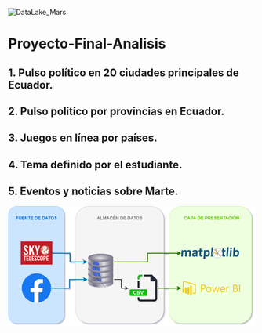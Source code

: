 ![DataLake_Mars ](https://user-images.githubusercontent.com/66123679/111058778-b1389600-845e-11eb-93a3-80a35276e9c0.png)
# Proyecto-Final-Analisis
## 1.     Pulso político en 20 ciudades principales de Ecuador.
###
## 2.     Pulso político por provincias en Ecuador.
## 3.     Juegos en línea por países.
###
## 4.     Tema definido por el estudiante.
###
## 5.     Eventos y noticias sobre Marte.
<img src="5_Marte/DataLake_Mars.png" width="550"/>
